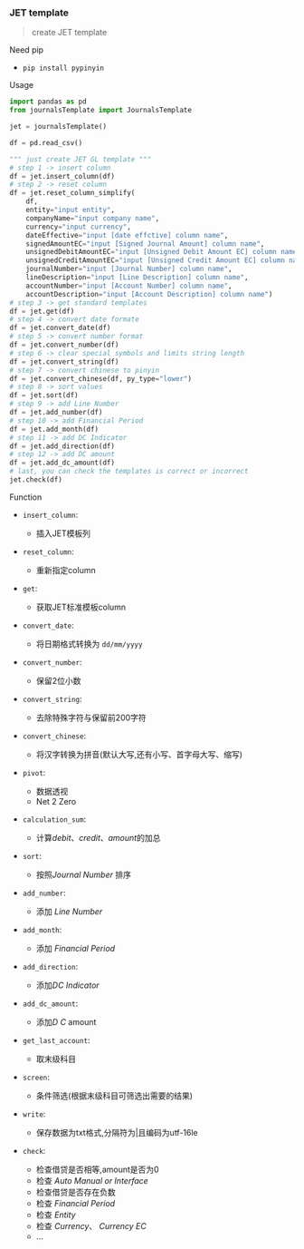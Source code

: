 ### JET template

> create JET template

Need pip

* `pip install pypinyin`

Usage

```python
import pandas as pd
from journalsTemplate import JournalsTemplate

jet = journalsTemplate()

df = pd.read_csv()

""" just create JET GL template """
# step 1 -> insert column
df = jet.insert_column(df)
# step 2 -> reset column
df = jet.reset_column_simplify(
    df, 
    entity="input entity",
    companyName="input company name",
    currency="input currency",
    dateEffective="input [date effctive] column name",
    signedAmountEC="input [Signed Journal Amount] column name",
    unsignedDebitAmountEC="input [Unsigned Debit Amount EC] column name",
    unsignedCreditAmountEC="input [Unsigned Credit Amount EC] column name",
    journalNumber="input [Journal Number] column name",
    lineDescription="input [Line Description] column name",
    accountNumber="input [Account Number] column name",
    accountDescription="input [Account Description] column name")
# step 3 -> get standard templates
df = jet.get(df)
# step 4 -> convert date formate
df = jet.convert_date(df)
# step 5 -> convert number format
df = jet.convert_number(df)
# step 6 -> clear special symbols and limits string length
df = jet.convert_string(df)
# step 7 -> convert chinese to pinyin
df = jet.convert_chinese(df, py_type="lower")
# step 8 -> sort values
df = jet.sort(df)
# step 9 -> add Line Number
df = jet.add_number(df)
# step 10 -> add Financial Period
df = jet.add_month(df)
# step 11 -> add DC Indicator
df = jet.add_direction(df)
# step 12 -> add DC amount
df = jet.add_dc_amount(df)
# last, you can check the templates is correct or incorrect
jet.check(df)
```

Function

* `insert_column`:
  * 插入JET模板列

* `reset_column`: 
  * 重新指定column
* `get`:
  * 获取JET标准模板column
* `convert_date`:
  * 将日期格式转换为 `dd/mm/yyyy`
* `convert_number`:
  * 保留2位小数
* `convert_string`:
  * 去除特殊字符与保留前200字符
* `convert_chinese`:
  * 将汉字转换为拼音(默认大写,还有小写、首字母大写、缩写)
* `pivot`: 
  * 数据透视
  * Net 2 Zero
* `calculation_sum`:
  * 计算*debit*、*credit*、*amount*的加总
* `sort`:
  * 按照*Journal Number* 排序
* `add_number`:
  * 添加 *Line Number*
* `add_month`:
  * 添加 *Financial Period*
* `add_direction`:
  * 添加*DC Indicator*
* `add_dc_amount`:
  * 添加*D C* amount
* `get_last_account`:
  * 取末级科目
* `screen`:
  * 条件筛选(根据末级科目可筛选出需要的结果)
* `write`:
  * 保存数据为txt格式,分隔符为|且编码为utf-16le
* `check`:
  * 检查借贷是否相等,amount是否为0
  * 检查 *Auto Manual or Interface*
  * 检查借贷是否存在负数
  * 检查 *Financial Period*
  * 检查 *Entity*
  * 检查 *Currency*、 *Currency EC*
  * ...
